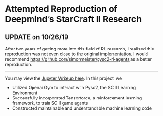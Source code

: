 # Attempted Reproduction of Deepmind’s StarCraft II Research

## UPDATE on 10/26/19

After two years of getting more into this field of RL research, I realized this reproduction was not even close to the original implementation. I would recommend https://github.com/simonmeister/pysc2-rl-agents as a better reproduction.

------------------------------------------

You may view the [Jupyter Writeup here](https://costahuang.me/SC2AI/). In this project, we 

* Utilized Openai Gym to interact with Pysc2, the SC II Learning
Environment
* Successfully incorporated Tensorforce, a reinforcement learning
framework, to train SC II game agents
* Constructed maintainable and understandable machine learning
code
